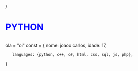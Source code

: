 
/
<html>
  <head>
    <meta charset="UTF-8">
    <style>
      h1{
        color: blue;  
      }
    </style>
  </head>
  
  <body>
     <h1>PYTHON</h1>
     <img src="">
  </body>
</html>

ola = "oi"
const = {
       nome: joaoo carlos,
       idade: 17,
       
       languages: {python, c++, c#, html, css, sql, js, php},
 }
